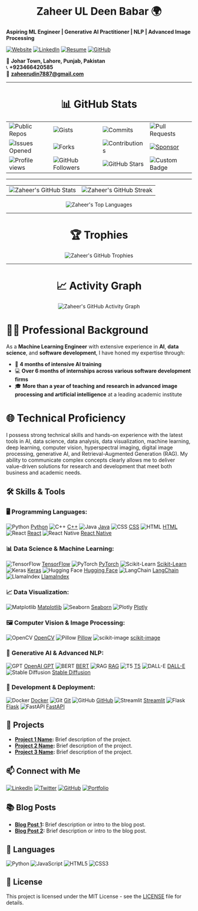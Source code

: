 <h1 align="center">Zaheer UL Deen Babar 🌍</h1>

**Aspiring ML Engineer | Generative AI Practitioner | NLP | Advanced Image Processing**

[![Website](https://img.shields.io/badge/Website-Visit-blue)](https://dazzling-starship-9657d2.netlify.app/)
[![LinkedIn](https://img.shields.io/badge/LinkedIn-Connect-blue?style=flat&logo=linkedin)](https://www.linkedin.com/in/zaheer-ul-deen-650490261/)
[![Resume](https://img.shields.io/badge/Resume-Download-blue)](https://dazzling-starship-9657d2.netlify.app/)
[![GitHub](https://img.shields.io/badge/GitHub-Follow-blue?style=flat&logo=github)](https://github.com/ZaheerUDin957)

📍 **Johar Town, Lahore, Punjab, Pakistan**  
📞 **+923466420585**  
📧 **zaheerudin7887@gmail.com**

-----------------------------------------------------------------------------------------------------------------------------------------------------------------------------

<h1 align="center">📊 GitHub Stats</h1>

<p align="center">
  <table>
    <tr>
      <td><img src="https://img.shields.io/badge/Public%20Repos-ZaheerUDin957-blue?logo=github" alt="Public Repos" /></td>
      <td><img src="https://img.shields.io/badge/Gists-ZaheerUDin957-orange?logo=github" alt="Gists" /></td>
      <td><img src="https://img.shields.io/badge/Commits%20This%20Year-ZaheerUDin957-green?logo=github" alt="Commits" /></td>
      <td><img src="https://img.shields.io/badge/Pull%20Requests-ZaheerUDin957-red?logo=github" alt="Pull Requests" /></td>
    </tr>
    <tr>
      <td><img src="https://img.shields.io/badge/Issues%20Opened-ZaheerUDin957-yellow?logo=github" alt="Issues Opened" /></td>
      <td><img src="https://img.shields.io/badge/Forks-ZaheerUDin957-lightgrey?logo=github" alt="Forks" /></td>
      <td><img src="https://custom-icon-badges.herokuapp.com/badge/Contributions-ZaheerUDin957-green?logo=github" alt="Contributions" /></td>
      <td>
        <a href="https://github.com/sponsors/ZaheerUDin957">
          <img src="https://img.shields.io/badge/Sponsor-ZaheerUDin957-brightgreen?logo=github-sponsors" alt="Sponsor" />
        </a>
      </td>
    </tr>
        <tr>
      <td><img src="https://komarev.com/ghpvc/?username=ZaheerUDin957&color=blueviolet&style=flat-square" alt="Profile views" /></td>
      <td><img src="https://img.shields.io/github/followers/ZaheerUDin957?label=Followers&style=flat-square&color=green" alt="GitHub Followers" /></td>
      <td><img src="https://img.shields.io/github/stars/ZaheerUDin957?label=Stars&style=flat-square&color=yellow" alt="GitHub Stars" /></td>
      <td><img src="https://img.shields.io/badge/Custom-Badge-red" alt="Custom Badge" /></td>
    </tr>
  </table>
</p>

-----------------------------------------------------------------------------------------------------------------------------------------------------------------------------

<p align="center">
  <table>
    <tr>
      <td><img src="https://github-readme-stats.vercel.app/api?username=ZaheerUDin957&show_icons=true&theme=radical" alt="Zaheer's GitHub Stats" /></td>
      <td><img src="https://github-readme-streak-stats.herokuapp.com/?user=ZaheerUDin957&theme=radical" alt="Zaheer's GitHub Streak" /></td>
    </tr>
  </table>
</p>


<p align="center">
  <img src="https://github-readme-stats.vercel.app/api/top-langs/?username=ZaheerUDin957&layout=compact&theme=radical" alt="Zaheer's Top Languages" />
</p>

-----------------------------------------------------------------------------------------------------------------------------------------------------------------------------

<h1 align="center">🏆 Trophies</h1>
<p align="center">
  <img src="https://github-profile-trophy.vercel.app/?username=ZaheerUDin957&theme=radical" alt="Zaheer's GitHub Trophies" />
</p>

-----------------------------------------------------------------------------------------------------------------------------------------------------------------------------

<h1 align="center">📈 Activity Graph</h1>
<p align="center">
  <img src="https://github-readme-activity-graph.vercel.app/graph?username=ZaheerUDin957&bg_color=1a1b27&color=ffffff&line=ff7f50&point=ffffff&area=true&hide_border=true" alt="Zaheer's GitHub Activity Graph" />
</p>


# 👨‍💼 Professional Background

As a **Machine Learning Engineer** with extensive experience in **AI**, **data science**, and **software development**, I have honed my expertise through:

- 🧠 **4 months of intensive AI training**
- 💻 **Over 6 months of internships across various software development firms**
- 🎓 **More than a year of teaching and research in advanced image processing and artificial intelligence** at a leading academic institute

# 🌐 Technical Proficiency
I possess strong technical skills and hands-on experience with the latest tools in AI, data science, data analysis, data visualization, machine learning, deep learning, computer vision, hyperspectral imaging, digital image processing, generative AI, and Retrieval-Augmented Generation (RAG). My ability to communicate complex concepts clearly allows me to deliver value-driven solutions for research and development that meet both business and academic needs.

## 🛠️ Skills & Tools

### 🖥️ **Programming Languages:**
![Python](https://img.shields.io/badge/Python-3776AB?style=flat&logo=python&logoColor=white) [Python](https://www.python.org/)
![C++](https://img.shields.io/badge/C++-00599C?style=flat&logo=c%2B%2B&logoColor=white) [C++](https://isocpp.org/)
![Java](https://img.shields.io/badge/Java-007396?style=flat&logo=java&logoColor=white) [Java](https://www.java.com/)
![CSS](https://img.shields.io/badge/CSS-1572B6?style=flat&logo=css3&logoColor=white) [CSS](https://www.w3.org/Style/CSS/Overview.en.html)
![HTML](https://img.shields.io/badge/HTML-E34F26?style=flat&logo=html5&logoColor=white) [HTML](https://developer.mozilla.org/en-US/docs/Web/HTML)
![React](https://img.shields.io/badge/React-61DAFB?style=flat&logo=react&logoColor=white) [React](https://reactjs.org/)
![React Native](https://img.shields.io/badge/React_Native-61DAFB?style=flat&logo=react&logoColor=white) [React Native](https://reactnative.dev/)

### 📊 **Data Science & Machine Learning:**
![TensorFlow](https://img.shields.io/badge/TensorFlow-FF6F00?style=flat&logo=tensorflow&logoColor=white) [TensorFlow](https://www.tensorflow.org/)
![PyTorch](https://img.shields.io/badge/PyTorch-EE4C2C?style=flat&logo=pytorch&logoColor=white) [PyTorch](https://pytorch.org/)
![Scikit-Learn](https://img.shields.io/badge/Scikit--Learn-F7931E?style=flat&logo=scikit-learn&logoColor=white) [Scikit-Learn](https://scikit-learn.org/)
![Keras](https://img.shields.io/badge/Keras-D00000?style=flat&logo=keras&logoColor=white) [Keras](https://keras.io/)
![Hugging Face](https://img.shields.io/badge/Hugging_Face-000000?style=flat&logo=huggingface&logoColor=white) [Hugging Face](https://huggingface.co/)
![LangChain](https://img.shields.io/badge/LangChain-FF6F00?style=flat&logo=language&logoColor=white) [LangChain](https://www.langchain.com/)
![LlamaIndex](https://img.shields.io/badge/LlamaIndex-4F7C14?style=flat&logo=llama&logoColor=white) [LlamaIndex](https://www.llamaindex.com/)

### 📈 **Data Visualization:**
![Matplotlib](https://img.shields.io/badge/Matplotlib-003B57?style=flat&logo=matplotlib&logoColor=white) [Matplotlib](https://matplotlib.org/)
![Seaborn](https://img.shields.io/badge/Seaborn-9C3D7F?style=flat&logo=seaborn&logoColor=white) [Seaborn](https://seaborn.pydata.org/)
![Plotly](https://img.shields.io/badge/Plotly-3F4F6F?style=flat&logo=plotly&logoColor=white) [Plotly](https://plotly.com/)

### 🖼️ **Computer Vision & Image Processing:**
![OpenCV](https://img.shields.io/badge/OpenCV-5C3EE8?style=flat&logo=opencv&logoColor=white) [OpenCV](https://opencv.org/)
![Pillow](https://img.shields.io/badge/Pillow-FFB0B0?style=flat&logo=python&logoColor=white) [Pillow](https://python-pillow.org/)
![scikit-image](https://img.shields.io/badge/scikit--image-8AB4F8?style=flat&logo=python&logoColor=white) [scikit-image](https://scikit-image.org/)

### 🤖 **Generative AI & Advanced NLP:**
![GPT](https://img.shields.io/badge/GPT-00B2A9?style=flat&logo=openai&logoColor=white) [OpenAI GPT](https://openai.com/gpt)
![BERT](https://img.shields.io/badge/BERT-FF0000?style=flat&logo=bert&logoColor=white) [BERT](https://github.com/google-research/bert)
![RAG](https://img.shields.io/badge/RAG-6D7D8B?style=flat&logo=language&logoColor=white) [RAG](https://huggingface.co/docs/transformers/model_doc/rag)
![T5](https://img.shields.io/badge/T5-9B59B6?style=flat&logo=language&logoColor=white) [T5](https://huggingface.co/docs/transformers/model_doc/t5)
![DALL-E](https://img.shields.io/badge/DALL-E-FF8C00?style=flat&logo=language&logoColor=white) [DALL-E](https://openai.com/dall-e-2)
![Stable Diffusion](https://img.shields.io/badge/Stable_Diffusion-333333?style=flat&logo=language&logoColor=white) [Stable Diffusion](https://stablediffusionweb.com/)

### 🚀 **Development & Deployment:**
![Docker](https://img.shields.io/badge/Docker-2496ED?style=flat&logo=docker&logoColor=white) [Docker](https://www.docker.com/)
![Git](https://img.shields.io/badge/Git-F05032?style=flat&logo=git&logoColor=white) [Git](https://git-scm.com/)
![GitHub](https://img.shields.io/badge/GitHub-181717?style=flat&logo=github&logoColor=white) [GitHub](https://github.com/)
![Streamlit](https://img.shields.io/badge/Streamlit-FF4B4B?style=flat&logo=streamlit&logoColor=white) [Streamlit](https://streamlit.io/)
![Flask](https://img.shields.io/badge/Flask-000000?style=flat&logo=flask&logoColor=white) [Flask](https://flask.palletsprojects.com/)
![FastAPI](https://img.shields.io/badge/FastAPI-009688?style=flat&logo=fastapi&logoColor=white) [FastAPI](https://fastapi.tiangolo.com/)



## 🚀 Projects

- **[Project 1 Name](https://github.com/Zaheer-10/Project1):** Brief description of the project.
- **[Project 2 Name](https://github.com/Zaheer-10/Project2):** Brief description of the project.
- **[Project 3 Name](https://github.com/Zaheer-10/Project3):** Brief description of the project.

## 📫 Connect with Me

[![LinkedIn](https://img.shields.io/badge/LinkedIn-Connect-blue?style=flat&logo=linkedin)](https://www.linkedin.com/in/zaheer-10/)
[![Twitter](https://img.shields.io/twitter/follow/twitter_handle?style=social)](https://twitter.com/twitter_handle)
[![GitHub](https://img.shields.io/github/followers/Zaheer-10?style=social)](https://github.com/Zaheer-10)
[![Portfolio](https://img.shields.io/badge/Portfolio-Visit-blue)](https://yourwebsite.com)

## 📚 Blog Posts

- **[Blog Post 1](https://yourwebsite.com/blog-post-1):** Brief description or intro to the blog post.
- **[Blog Post 2](https://yourwebsite.com/blog-post-2):** Brief description or intro to the blog post.

## 💬 Languages

![Python](https://img.shields.io/badge/Python-3776AB?style=flat&logo=python&logoColor=white)
![JavaScript](https://img.shields.io/badge/JavaScript-F7DF1E?style=flat&logo=javascript&logoColor=black)
![HTML5](https://img.shields.io/badge/HTML5-E34F26?style=flat&logo=html5&logoColor=white)
![CSS3](https://img.shields.io/badge/CSS3-1572B6?style=flat&logo=css3&logoColor=white)

## 📄 License

This project is licensed under the MIT License - see the [LICENSE](LICENSE) file for details.
